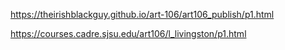 https://theirishblackguy.github.io/art-106/art106_publish/p1.html

https://courses.cadre.sjsu.edu/art106/l_livingston/p1.html
